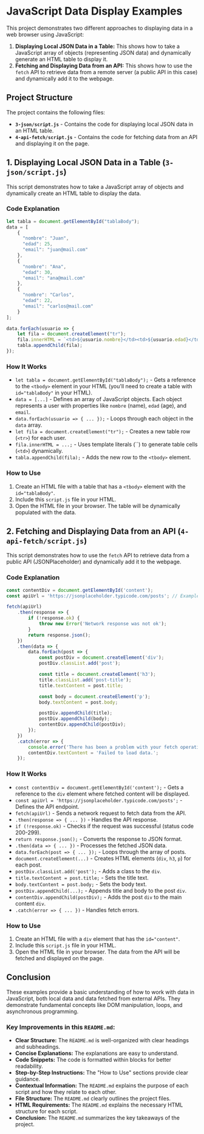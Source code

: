 # JavaScript Data Display Examples

This project demonstrates two different approaches to displaying data in a web browser using JavaScript:

1.  **Displaying Local JSON Data in a Table:** This shows how to take a JavaScript array of objects (representing JSON data) and dynamically generate an HTML table to display it.
2.  **Fetching and Displaying Data from an API:** This shows how to use the `fetch` API to retrieve data from a remote server (a public API in this case) and dynamically add it to the webpage.

## Project Structure

The project contains the following files:

*   **`3-json/script.js`** - Contains the code for displaying local JSON data in an HTML table.
*   **`4-api-fetch/script.js`** - Contains the code for fetching data from an API and displaying it on the page.

## 1. Displaying Local JSON Data in a Table (`3-json/script.js`)

This script demonstrates how to take a JavaScript array of objects and dynamically create an HTML table to display the data.

### Code Explanation

```javascript
let tabla = document.getElementById("tablaBody");
data = [
    {
      "nombre": "Juan",
      "edad": 25,
      "email": "juan@mail.com"
    },
    {
      "nombre": "Ana",
      "edad": 30,
      "email": "ana@mail.com"
    },
    {
      "nombre": "Carlos",
      "edad": 22,
      "email": "carlos@mail.com"
    }
];

data.forEach(usuario => {
    let fila = document.createElement("tr");
    fila.innerHTML = `<td>${usuario.nombre}</td><td>${usuario.edad}</td><td>${usuario.email}</td>`;
    tabla.appendChild(fila);
});
```

### How It Works

- `let tabla = document.getElementById("tablaBody");` - Gets a reference to the `<tbody>` element in your HTML (you'll need to create a table with `id="tablaBody"` in your HTML).
- `data = [...]` - Defines an array of JavaScript objects. Each object represents a user with properties like `nombre` (name), `edad` (age), and `email`.
- `data.forEach(usuario => { ... });` - Loops through each object in the `data` array.
- `let fila = document.createElement("tr");` - Creates a new table row (`<tr>`) for each user.
- `fila.innerHTML = ...;` - Uses template literals (``) to generate table cells (`<td>`) dynamically.
- `tabla.appendChild(fila);` - Adds the new row to the `<tbody>` element.

### How to Use

1. Create an HTML file with a table that has a `<tbody>` element with the `id="tablaBody"`.
2. Include this `script.js` file in your HTML.
3. Open the HTML file in your browser. The table will be dynamically populated with the data.

## 2. Fetching and Displaying Data from an API (`4-api-fetch/script.js`)

This script demonstrates how to use the `fetch` API to retrieve data from a public API (JSONPlaceholder) and dynamically add it to the webpage.

### Code Explanation

```javascript
const contentDiv = document.getElementById('content');
const apiUrl = 'https://jsonplaceholder.typicode.com/posts'; // Example public API

fetch(apiUrl)
    .then(response => {
        if (!response.ok) {
            throw new Error('Network response was not ok');
        }
        return response.json();
    })
    .then(data => {
        data.forEach(post => {
            const postDiv = document.createElement('div');
            postDiv.classList.add('post');

            const title = document.createElement('h3');
            title.classList.add('post-title');
            title.textContent = post.title;

            const body = document.createElement('p');
            body.textContent = post.body;

            postDiv.appendChild(title);
            postDiv.appendChild(body);
            contentDiv.appendChild(postDiv);
        });
    })
    .catch(error => {
        console.error('There has been a problem with your fetch operation:', error);
        contentDiv.textContent = 'Failed to load data.';
    });
```

### How It Works

- `const contentDiv = document.getElementById('content');` - Gets a reference to the `div` element where fetched content will be displayed.
- `const apiUrl = 'https://jsonplaceholder.typicode.com/posts';` - Defines the API endpoint.
- `fetch(apiUrl)` - Sends a network request to fetch data from the API.
- `.then(response => { ... })` - Handles the API response.
- `if (!response.ok)` - Checks if the request was successful (status code 200-299).
- `return response.json();` - Converts the response to JSON format.
- `.then(data => { ... })` - Processes the fetched JSON data.
- `data.forEach(post => { ... });` - Loops through the array of posts.
- `document.createElement(...)` - Creates HTML elements (`div`, `h3`, `p`) for each post.
- `postDiv.classList.add('post');` - Adds a class to the `div`.
- `title.textContent = post.title;` - Sets the title text.
- `body.textContent = post.body;` - Sets the body text.
- `postDiv.appendChild(...);` - Appends title and body to the post `div`.
- `contentDiv.appendChild(postDiv);` - Adds the post `div` to the main content `div`.
- `.catch(error => { ... })` - Handles fetch errors.

### How to Use

1. Create an HTML file with a `div` element that has the `id="content"`.
2. Include this `script.js` file in your HTML.
3. Open the HTML file in your browser. The data from the API will be fetched and displayed on the page.

## Conclusion

These examples provide a basic understanding of how to work with data in JavaScript, both local data and data fetched from external APIs. They demonstrate fundamental concepts like DOM manipulation, loops, and asynchronous programming.

### Key Improvements in this `README.md`:

* **Clear Structure:** The `README.md` is well-organized with clear headings and subheadings.
* **Concise Explanations:** The explanations are easy to understand.
* **Code Snippets:** The code is formatted within blocks for better readability.
* **Step-by-Step Instructions:** The "How to Use" sections provide clear guidance.
* **Contextual Information:** The `README.md` explains the purpose of each script and how they relate to each other.
* **File Structure:** The `README.md` clearly outlines the project files.
* **HTML Requirements:** The `README.md` explains the necessary HTML structure for each script.
* **Conclusion:** The `README.md` summarizes the key takeaways of the project.